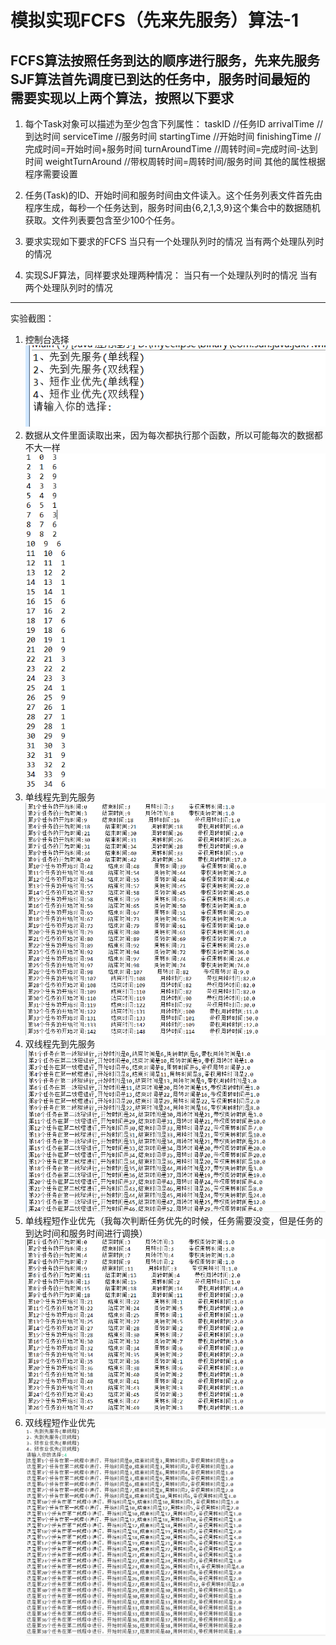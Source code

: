 模拟实现FCFS（先来先服务）算法-1
====================================
 FCFS算法按照任务到达的顺序进行服务，先来先服务
 SJF算法首先调度已到达的任务中，服务时间最短的
 需要实现以上两个算法，按照以下要求
 ----------------------------------------------------------------------------
 1.   每个Task对象可以描述为至少包含下列属性：
    taskID //任务ID
    arrivalTime //到达时间
    serviceTime //服务时间
    startingTime //开始时间
    finishingTime //完成时间=开始时间+服务时间
    turnAroundTime //周转时间=完成时间-达到时间
    weightTurnAround //带权周转时间=周转时间/服务时间
    其他的属性根据程序需要设置

2. 任务(Task)的ID、开始时间和服务时间由文件读入。这个任务列表文件首先由程序生成，每秒一个任务达到，服务时间由{6,2,1,3,9}这个集合中的数据随机获取。文件列表要包含至少100个任务。

3. 要求实现如下要求的FCFS
当只有一个处理队列时的情况
当有两个处理队列时的情况

4. 实现SJF算法，同样要求处理两种情况：
当只有一个处理队列时的情况
当有两个处理队列时的情况
---------------------------------------------------------------------------------
实验截图：
1. 控制台选择
![](https://github.com/123012015163/-/raw/master/TaskFCFSSJF/img/Main.png)
2. 数据从文件里面读取出来，因为每次都执行那个函数，所以可能每次的数据都不大一样
![](https://github.com/123012015163/-/raw/master/TaskFCFSSJF/img/Time.png)
3. 单线程先到先服务
![](https://github.com/123012015163/-/raw/master/TaskFCFSSJF/img/SingleFCFS.png)
4. 双线程先到先服务
![](https://github.com/123012015163/-/raw/master/TaskFCFSSJF/img/DoubleFCFS.png)
5. 单线程短作业优先（我每次判断任务优先的时候，任务需要没变，但是任务的到达时间和服务时间进行调换）
![](https://github.com/123012015163/-/raw/master/TaskFCFSSJF/img/SingleSJF.png)
6. 双线程短作业优先
![](https://github.com/123012015163/-/raw/master/TaskFCFSSJF/img/DoubleSJF.png)

